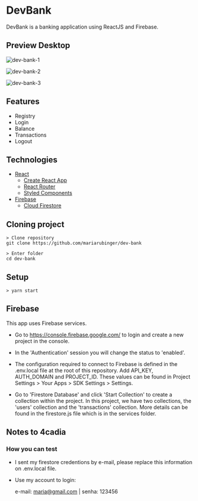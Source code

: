 # DevBank

DevBank is a banking application using ReactJS and Firebase.

## Preview Desktop
![dev-bank-1](https://user-images.githubusercontent.com/66969881/121602558-63bccc80-ca3f-11eb-8e97-e6beb8932ef9.png)

![dev-bank-2](https://user-images.githubusercontent.com/66969881/121602595-720ae880-ca3f-11eb-8544-141fcc2dbfa5.png)

![dev-bank-3](https://user-images.githubusercontent.com/66969881/121602630-80f19b00-ca3f-11eb-8960-959034e9d107.png)

## Features
- Registry
- Login
- Balance
- Transactions
- Logout

## Technologies
 - [React](https://pt-br.reactjs.org/)
    - [Create React App](https://github.com/facebook/create-react-app)
    - [React Router](https://reactrouter.com/)
    - [Styled Components](https://styled-components.com/)
 - [Firebase](https://firebase.google.com/)
    - [Cloud Firestore](https://firebase.google.com/docs/firestore)

## Cloning project

```
> Clone repository
git clone https://github.com/mariarubinger/dev-bank

> Enter folder
cd dev-bank
```

## Setup
```
> yarn start
```

## Firebase

This app uses Firebase services.

- Go to https://console.firebase.google.com/ to login and create a new project in the console.

- In the 'Authentication' session you will change the status to 'enabled'.

- The configuration required to connect to Firebase is defined in the .env.local file at the root of this repository. Add API_KEY, AUTH_DOMAIN and PROJECT_ID. These values can be found in Project Settings > Your Apps > SDK Settings > Settings.

- Go to 'Firestore Database' and click 'Start Collection' to create a collection within the project. In this project, we have two collections, the 'users' collection and the 'transactions' collection. More details can be found in the firestore.js file which is in the services folder.

## Notes to 4cadia

### How you can test

- I sent my firestore credentions by e-mail, please replace this information on .env.local file.

- Use my account to login:

    e-mail: maria@gmail.com | senha: 123456

